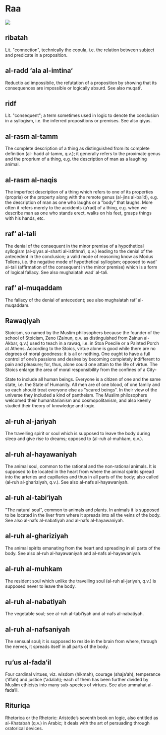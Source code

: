 Raa
===

![](books/0747-dictionary_of_islamic_philosophical_terms/images/image011.gif)

ribatah
-------

Lit. "connection", technically the copula, i.e. the relation between
subject and predicate in a proposition.

al-radd ‘ala al-imtina‘
-----------------------

Reductio ad impossibile, the refutation of a proposition by showing that
its consequences are impossible or logically absurd. See also muqati‘.

ridf
----

Lit. "consequent"; a term sometimes used in logic to denote the
conclusion in a syllogism, i.e. the inferred propositions or premises.
See also qiyas.

al-rasm al-tamm
---------------

The complete description of a thing as distinguished from its complete
definition (al- hadd al-tamm, q.v.); it generally refers to the
proximate genus and the proprium of a thing, e.g. the description of man
as a laughing animal.

al-rasm al-naqis
----------------

The imperfect description of a thing which refers to one of its
properties (propria) or the property along with the remote genus
(al-jins al-ba‘id), e.g. the description of man as one who laughs or a
"body" that laughs. More often it refers merely to the accidents (a‘rad)
of a thing, e.g. when we describe man as one who stands erect, walks on
his feet, grasps things with his hands, etc.

raf‘ al-tali
------------

The denial of the consequent in the minor premise of a hypothetical
syllogism (al-qiyas al-sharti al-istithna’i, q.v.) leading to the denial
of the antecedent in the conclusion; a valid mode of reasoning know as
Modus Tollens, i.e. the negative mode of hypothetical syllogism; opposed
to wad‘ al-tali (affirmation of the consequent in the minor premise)
which is a form of logical fallacy. See also mughalatah wad‘ al-tali.

raf‘ al-muqaddam
----------------

The fallacy of the denial of antecedent; see also mughalatah raf‘
al-muqaddam.

Rawaqiyah
---------

Stoicism, so named by the Muslim philosophers because the founder of the
school of Stoicism, Zeno (Zainun, q.v. as distinguished from Zainun
al-Akbar, q.v.) used to teach in a rawaq, i.e. in Stoa Poecile or a
Painted Porch at Athens. According to the Stoics, virtue alone is good
while there are no degrees of moral goodness: it is all or nothing. One
ought to have a full control of one’s passions and desires by becoming
completely indifferent to pain and pleasure; for, thus, alone could one
attain to the life of virtue. The Stoics enlarge the area of moral
responsibility from the confines of a City-

State to include all human beings. Everyone is a citizen of one and the
same state, i.e. the State of Humanity. All men are of one blood, of one
family and so each should treat everyone else as "scared beings". In
their view of the universe they included a kind of pantheism. The Muslim
philosophers welcomed their humanitarianism and cosmopolitanism, and
also keenly studied their theory of knowledge and logic.

al-ruh al-jariyah
-----------------

The travelling spirit or soul which is supposed to leave the body during
sleep and give rise to dreams; opposed to (al-ruh al-muhkam, q.v.).

al-ruh al-hayawaniyah
---------------------

The animal soul, common to the rational and the non-rational animals. It
is supposed to be located in the heart from where the animal spirits
spread into the arteries and capillaries and thus in all parts of the
body; also called (al-ruh al-ghariziyah, q.v.). See also al-nafs
al-hayawaniyah.

al-ruh al-tabi‘iyah
-------------------

"The natural soul", common to animals and plants. In animals it is
supposed to be located in the liver from where it spreads into all the
veins of the body. See also al-nafs al-nabatiyah and al-nafs
al-hayawaniyah.

al-ruh al-ghariziyah
--------------------

The animal spirits emanating from the heart and spreading in all parts
of the body. See also al-ruh al-hayawaniyah and al-nafs al-hayawaniyah.

al-ruh al-muhkam
----------------

The resident soul which unlike the travelling soul (al-ruh al-jariyah,
q.v.) is supposed never to leave the body.

al-ruh al-nabatiyah
-------------------

The vegetable soul; see al-ruh al-tabi‘iyah and al-nafs al-nabatiyah.

al-ruh al-nafsaniyah
--------------------

The sensual soul; it is supposed to reside in the brain from where,
through the nerves, it spreads itself in all parts of the body.

ru’us al-fada’il
----------------

Four cardinal virtues, viz. wisdom (hikmah), courage (shaja‘ah),
temperance (‘iffah) and justice (‘adalah); each of them has been further
divided by Muslim ethicists into many sub-species of virtues. See also
ummahat al-fada’il.

Rituriqa
--------

Rhetorica or the Rhetoric: Aristotle’s seventh book on logic, also
entitled as al-Khatabah (q.v.) in Arabic; it deals with the art of
persuading through oratorical devices.


